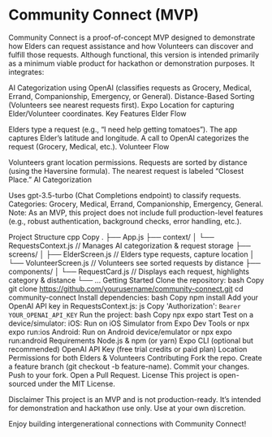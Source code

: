 # Community Connect (MVP)

Community Connect is a proof-of-concept MVP designed to demonstrate how Elders can request assistance and how Volunteers can discover and fulfill those requests. Although functional, this version is intended primarily as a minimum viable product for hackathon or demonstration purposes. It integrates:

AI Categorization using OpenAI (classifies requests as Grocery, Medical, Errand, Companionship, Emergency, or General).
Distance-Based Sorting (Volunteers see nearest requests first).
Expo Location for capturing Elder/Volunteer coordinates.
Key Features
Elder Flow

Elders type a request (e.g., “I need help getting tomatoes”).
The app captures Elder’s latitude and longitude.
A call to OpenAI categorizes the request (Grocery, Medical, etc.).
Volunteer Flow

Volunteers grant location permissions.
Requests are sorted by distance (using the Haversine formula).
The nearest request is labeled “Closest Place.”
AI Categorization

Uses gpt-3.5-turbo (Chat Completions endpoint) to classify requests.
Categories: Grocery, Medical, Errand, Companionship, Emergency, General.
Note: As an MVP, this project does not include full production-level features (e.g., robust authentication, background checks, error handling, etc.).

Project Structure
cpp
Copy
.
├── App.js
├── context/
│   └── RequestsContext.js        // Manages AI categorization & request storage
├── screens/
│   ├── ElderScreen.js            // Elders type requests, capture location
│   └── VolunteerScreen.js        // Volunteers see sorted requests by distance
├── components/
│   └── RequestCard.js            // Displays each request, highlights category & distance
└── ...
Getting Started
Clone the repository:
bash
Copy
git clone https://github.com/yourusername/community-connect.git
cd community-connect
Install dependencies:
bash
Copy
npm install
Add your OpenAI API key in RequestsContext.js:
js
Copy
'Authorization': `Bearer YOUR_OPENAI_API_KEY`
Run the project:
bash
Copy
npx expo start
Test on a device/simulator:
iOS: Run on iOS Simulator from Expo Dev Tools or npx expo run:ios
Android: Run on Android device/emulator or npx expo run:android
Requirements
Node.js & npm (or yarn)
Expo CLI (optional but recommended)
OpenAI API Key (free trial credits or paid plan)
Location Permissions for both Elders & Volunteers
Contributing
Fork the repo.
Create a feature branch (git checkout -b feature-name).
Commit your changes.
Push to your fork.
Open a Pull Request.
License
This project is open-sourced under the MIT License.

Disclaimer
This project is an MVP and is not production-ready. It’s intended for demonstration and hackathon use only. Use at your own discretion.

Enjoy building intergenerational connections with Community Connect!
